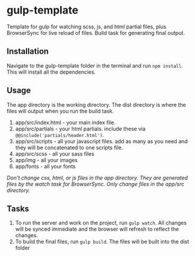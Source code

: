 # gulp-template
Template for gulp for watching scss, js, and html partial files, plus BrowserSync for live reload of files. Build task for generating final output.

## Installation
Navigate to the gulp-template folder in the terminal and run `npm install`. This will install all the dependencies.

## Usage
The app directory is the working directory. The dist directory is where the files will output when you run the build task. 

1. app/src/index.html - your main index file.
2. app/src/partials - your html partials. include these via `@@include('partials/header.html')`.
3. app/src/scripts - all your javascript files. add as many as you need and they will be concatenated to one scripts file.
4. app/src/scss - all your sass files
5. app/img - all your images
6. app/fonts - all your fonts

*Don't change css, html, or js files in the app directory. They are generated files by the watch task for BrowserSync. Only change files in the app/src directory.*

## Tasks
1. To run the server and work on the project, run `gulp watch`. All changes will be synced immediate and the browser will refresh to reflect the changes.
2. To build the final files, run `gulp build`. The files will be built into the dist folder
